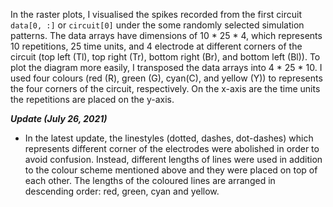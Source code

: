 In the raster plots, I visualised the spikes recorded from the first circuit `data[0, :]` or `circuit[0]` under the some randomly selected simulation patterns. The data arrays have dimensions of 10 * 25 * 4, which represents 10 repetitions, 25 time units, and 4 electrode at different corners of the circuit (top left (Tl), top right (Tr), bottom right (Br), and bottom left (Bl)). To plot the diagram more easily, I transposed the data arrays into 4 * 25 * 10. I used four colours (red (R), green (G), cyan(C), and yellow (Y)) to represents the four corners of the circuit, respectively. On the x-axis are the time units the repetitions are placed on the y-axis.


**_Update (July 26, 2021)_**
* In the latest update, the linestyles (dotted, dashes, dot-dashes) which represents different corner of the electrodes were abolished in order to avoid confusion. Instead, different lengths of lines were used in addition to the colour scheme mentioned above and they were placed on top of each other. The lengths of the coloured lines are arranged in descending order: red, green, cyan and yellow. 
